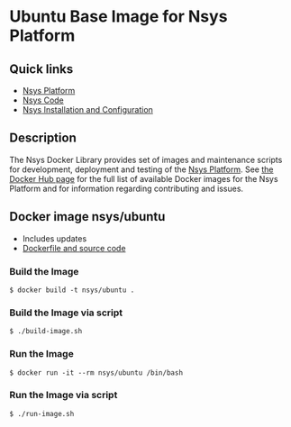 # Ubuntu Base Image for Nsys Platform

## Quick links

* [Nsys Platform][1]
* [Nsys Code][2]
* [Nsys Installation and Configuration][3]

## Description

The Nsys Docker Library provides set of images and maintenance scripts for development, deployment and testing of the [Nsys Platform](https://nsys.org). See [the Docker Hub page](https://hub.docker.com/r/nsys) for the full list of available Docker images for the Nsys Platform and for information regarding contributing and issues.

[1]: https://nsys.org
[2]: http://code.nsys.org
[3]: http://doc.nsys.org/display/NSYS/Nsys+Installation+and+Configuration

## Docker image nsys/ubuntu

* Includes updates
* [Dockerfile and source code](https://github.com/nsys-code/nsys-docker-library)

### Build the Image

~~~~
$ docker build -t nsys/ubuntu .
~~~~

### Build the Image via script

~~~~
$ ./build-image.sh
~~~~

### Run the Image

~~~~
$ docker run -it --rm nsys/ubuntu /bin/bash
~~~~

### Run the Image via script

~~~~
$ ./run-image.sh
~~~~